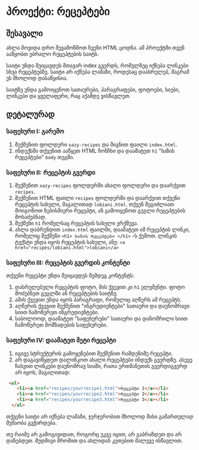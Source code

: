 # პროექტი: რეცეპტები

## შესავალი

ახლა მოვიდა დრო შევამოწმოთ ჩვენი HTML ცოდნა. ამ პროექტში თვენ ააწყობთ უბრალო რეცეპტების საიტს.

საიტი უნდა შეიცავდეს მთავარ index გვერდს, რომელზეც იქნება ლინკები სხვა რეცეპტებზე. საიტი არ იქნება ლამაზი, როდესაც დაასრულებ, მაგრამ ეს მხოლოდ დასაწყისია.

საიტზე უნდა გამოიყენოთ სათაურები, პარაგრაფები, ფოტოები, სიები, ლინკები და ყველაფერი, რაც აქამდე ვისწავლეთ.

## დეტალურად

<div className="homework">

### საფეხური I: გარემო

1. შექმენით ფოლდერი `xazy-recipes` და შიგნით ფაილი `index.html`.
2. ინდექსში თქვენით ააწყეთ HTML ჩონჩხი და დაამატეთ `h1` "ხაზის რეცეპტები" `body` თეგში.

### საფეხური II: რეცეპტის გვერდი

1. შექმენით `xazy-recipes` ფოლდერში ახალი ფოლდერი და დაარქვით `recipes`.
2. შექმენით HTML ფაილი `recipes` ფოლდერში და დაარქვით თქვენი რეცეპტის სახელი, მაგალითად `lobiani.html`. თქვენ შეგიძლიათ მოიგონოთ ნებისმიერი რეცეპტი, ან გამოიყენოთ გუგლი რეცეპტების მოსაძებნად.
3. შექმენი `h1` რომელსაც რეცეპტის სახელი ერქმევა.
4. ახლა დაბრუნდით `index.html` ფაილში, დაამატეთ იმ რეცეპტის ლინკი, რომელიც შექმენი `<h1> ხაზის რეცეპტები </h1>` -ს ქემოთ. ლინკის ტექსტი უნდა იყოს რეცეპტის სახელი, ანუ: `<a href="recipes/lobiani.html">lobiani</a>`

### საფეხური III: რეცეპტის გვერდის კონტენტი

თქვენი რეცეპტი უნდა შეიცავდეს შემდეგ კონტენტს:

1. დასრულებული რეცეპტის ფოტო, მის ქვევით კი `h1` ელემენტი. ფოტო მოძებნეთ გუგლში ან რეცეპტების საიტზე.
2. ამის ქვევით უნდა იყოს პარაგრაფი, რომელიც აღწერს ამ რეცეპტს.
3. აღწერის ქვევით შექმენით "ინგრედიენტები" სათაური და დაუნომრავი სიით ჩამოწერეთ ინგრედიენტები.
4. საბოლოოდ, დაამატეთ "საფეხურები" სათაური და დანომრილი სიით ჩამოწერეთ მომზადების საფეხურები.

### საფეხური IV: დაამატეთ მეტი რეცეპტი

1. იგივე სტრუქტურის გამოყენებით შექმენით რამდენიმე რეცეპტი.
2. არ დაგავიწყდეთ დალინკოთ ახალი რეცეპტები ინდექს გვერდზე. ასევე ჩასვით ლინკები დაუნომრავ სიაში, რათა ერთმანეთის გვერდიგვერდ არ იყოს, მაგალითად:

```html
 <ul>
    <li><a href="recipes/yourrecipe1.html">რეცეპტი 1</a></li>
    <li><a href="recipes/yourrecipe2.html">რეცეპტი 2</a></li>
    <li><a href="recipes/yourrecipe3.html">რეცეპტი 3</a></li>
  </ul>
```

თქვენი საიტი არ იქნება ლამაზი, ჯერჯერობით მხოლოდ მისი გამართულად მუშაობა გვჭირდება.

</div>

თუ რაიმე არ გამოგივიდათ, როგორც უკვე იცით, არ გაბრაზდეთ და არ დანებდეთ. მუდმივი შრომით და ახლიდან კეთებით მალევე ისწავლით.

